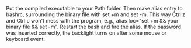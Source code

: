 Put the compiled executable to your Path folder. Then make alias entry to bashrc, surrounding the binary file with set +m and set -m. This way Ctrl z and Ctrl c won't mess with the program,
e.g., alias loc="set +m && your binary file && set -m".
Restart the bash and fire the alias. If the password was inserted correctly, the backlight turns on after some mouse or keyboard event.

